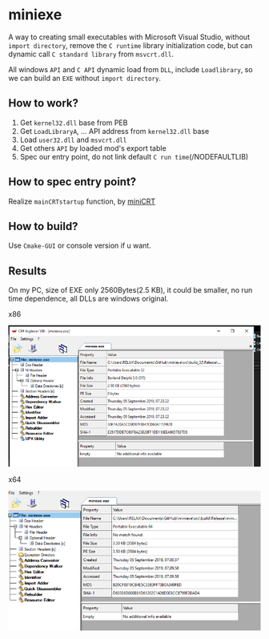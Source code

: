 
# miniexe 
A way to creating small executables with Microsoft Visual Studio, without `import directory`, remove the `C runtime` library initialization code, but can  dynamic call `C standard library` from `msvcrt.dll`. 
 
All windows `API` and `C API` dynamic load from `DLL`, include `Loadlibrary`, so we can build an `EXE` without `import directory`.

## How to work? 
 1. Get `kernel32.dll` base from PEB 
 2. Get `LoadLibraryA`, ... API address from `kernel32.dll` base 
 3. Load `user32.dll` and `msvcrt.dll` 
 4. Get others `API` by loaded mod's export table 
 5. Spec our entry point, do not link default `C run time`(/NODEFAULTLIB) 
 
## How to spec entry point? 
Realize `mainCRTstartup` function, by [miniCRT](https://github.com/flydom/MiniCRT) 

## How to build? 
Use `Cmake-GUI` or console version if u want.

## Results 
On my PC, size of EXE only 2560Bytes(2.5 KB), it could be smaller, no run time dependence, all DLLs are windows original.

x86

![](snipaste/x86.png)

x64 

![](snipaste/x64.png)
